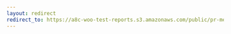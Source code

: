 ```yaml
---
layout: redirect
redirect_to: https://a8c-woo-test-reports.s3.amazonaws.com/public/pr-merge/41442/api/index.html
---
```

